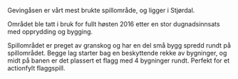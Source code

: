 Gevingåsen er vårt mest brukte spillområde, og ligger i Stjørdal.

Området ble tatt i bruk for fullt høsten 2016 etter en stor dugnadsinnsats med opprydding og bygging.

Spillområdet er preget av granskog og har en del små bygg spredd rundt på spillområdet. Begge lag starter bag en beskyttende rekke av bygninger, og midt på banen er det plassert et flagg med 4 bygninger rundt. Perfekt for et actionfylt flaggspill.
